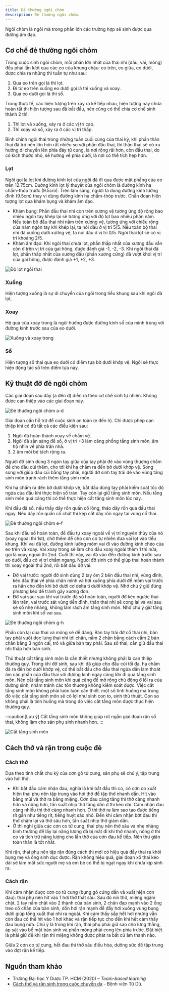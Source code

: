 ```yaml
---
title: Đẻ thường ngôi chỏm
description: Đẻ thường ngôi chỏm.
---
```


Ngôi chỏm là ngôi mà trong phần lớn các trường hợp sẽ sinh được qua đường âm đạo.

## Cơ chế đẻ thường ngôi chỏm

Trong cuộc sinh ngôi chỏm, mỗi phần lớn nhất của thai nhi (đầu, vai, mông) đều phải lần lượt qua các eo của
khung chậu: eo trên, eo giữa, eo dưới, được chia ra những thì tuần tự như sau:

1. Qua eo trên gọi là thì lọt.
2. Đi từ eo trên xuống eo dưới gọi là thì xuống và xoay.
3. Qua eo dưới gọi là thì sổ.

Trong thực tế, các hiện tượng trên xảy ra kế tiếp nhau, hiện tượng này chưa hoàn tất thì hiện tượng sau đã bắt đầu, nên cũng có thể chia cơ chế sinh thành 2 thì:

1. Thì lọt và xuống, xảy ra ở các vị trí cao.
2. Thì xoay và sổ, xảy ra ở các vị trí thấp.

Bình chỉnh ngôi thai trong những tuần cuối cùng của thai kỳ, khi phần thân thai đã trở nên lớn hơn rất nhiều so với phần đầu thai, thì thân thai sẽ có xu hướng di chuyển lên phía đáy tử cung, là nơi rộng rãi hơn, còn đầu thai, do có kích thước nhỏ, sẽ hướng về phía dưới, là nơi có thể tích hẹp hơn.

### Lọt

Ngôi gọi là lọt khi đường kính lọt của ngôi đã đi qua được măt phẳng của eo trên 12.75cm. Đường kính lọt lý thuyết của ngôi chỏm là đường kính hạ chẩm-thóp trước (9.5cm). Trên lâm sàng, người ta dùng đường kính lưỡng đỉnh (9.5cm) thay vì dùng đường kính hạ chẩm-thóp trước. Chẩn đoán hiện tượng lọt qua khám bụng và khám âm đạo.

- Khám bụng: Phần đầu thai nhi còn trên xương vệ tương ứng độ rộng bao nhiêu ngón tay khép lại sẽ tương ứng với độ lọt bao nhiêu phần năm. Nếu toàn bộ đầu thai nhi nằm trên xương vệ, tương ứng với chiều rộng của năm ngón tay khi khép lại, ta nói đầu ở vị trí 5/5. Nếu toàn bộ thai nhi đã xuống dưới xương vệ, ta nói đầu ở vị trí 0/5. Ngôi thai lọt sẽ có vị trí khoảng 2/5.
- Khám âm đạo: Khi ngôi thai chưa lọt, phần thấp nhất của xương đầu vẫn còn ở trên vị trí của gai hông, được đánh giá -1, -2, -3. Khi ngôi thai đã lọt, phần thấp nhất của xương đầu (phần xương cứng) đã vượt khỏi vị trí của gai hông, được đánh giá +1, +2, +3.

![Độ lọt ngôi thai](../../../../assets/san-khoa/de-thuong-ngoi-chom/do-lot-ngoi-thai.png)

### Xuống

Hiện tượng xuống là sự di chuyển của ngôi trong tiểu khung sau khi ngôi đã lọt.

### Xoay

Hệ quả của xoay trong là ngôi hướng được đường kính sổ của mình trùng với đường kính trước sau của eo dưới.

![Xuống và xoay trong](../../../../assets/san-khoa/de-thuong-ngoi-chom/xuong-va-xoay-trong.png)

### Sổ

Hiện tượng sổ thai qua eo dưới có điểm tựa bờ dưới khớp vệ. Ngôi sẽ thực hiện động tác sổ trên điểm tựa này.

## Kỹ thuật đỡ đẻ ngôi chỏm

Các giai đoạn sau đây (a đến d) diễn ra theo cơ chế sinh tự nhiên. Không được can thiệp vào các giai đoạn này.

![Đẻ thường ngôi chỏm a-d](../../../../assets/san-khoa/de-thuong-ngoi-chom/de-thuong-noi-chom-a-d.png)

Giai đoạn cần hỗ trợ để cuộc sinh an toàn (e đến h). Chỉ được phép can thiệp khi có đủ tất cả các điều kiện sau:

1. Ngôi đã hoàn thành xoay về chẩm vệ.
2. Ngôi đã sẵn sàng để sổ, ở vị trí +3 làm căng phồng tầng sinh môn, âm hộ nhìn về phía trần nhà.
3. 2 âm môi bé tách rộng ra.

Người đỡ sinh dùng 3 ngón tay giữa của tay phải đè vào vùng thượng chẩm để cho đầu cúi thêm, cho tới khi hạ chẩm ra đến bờ dưới khớp vệ. Song song với giúp đầu cúi bằng tay phải, người đỡ sinh tay trái đè vào vùng tầng sinh môn tránh rách thêm tầng sinh môn.

Khi hạ chẩm ra đến bờ dưới khớp vệ, bắt đầu dùng tay phải kiểm soát tốc độ ngửa của đầu khi thực hiện sổ trán. Tay còn lại giữ tầng sinh môn. Nếu tầng sinh môn quá căng thì có thể thực hiện cắt tầng sinh môn lúc này.

Khi đầu đã sổ, nếu thấy dây rốn quấn cổ lỏng, tháo dây rốn qua đầu thai ngay. Nếu dây rốn quấn cổ chặt thì kẹp cắt dây rốn ngay tại vùng cổ thai.

![Đẻ thường ngôi chỏm e-f](../../../../assets/san-khoa/de-thuong-ngoi-chom/de-thuong-noi-chom-e-f.png)

Sau khi đầu sổ hoàn toàn, để đầu tự xoay ngoài về vị trí nguyên thủy của nó (xoay ngoài thì 1st), chờ thêm để cho cơn co tự nhiên đưa vai lọt vào tiểu khung. Khi vai đã lọt, đường kính lưỡng mỏm vai đi vào đường kính chéo của eo trên và xoay. Vai xoay trong sẽ làm cho đầu xoay ngoài thêm 1 thì nữa, gọi là xoay ngoài thì 2nd. Cuối thì này, vai đã vào đến đường kính trước sau eo dưới, đầu có vị trí chẩm ngang. Người đỡ sinh có thể giúp thai hoàn thành thì xoay ngoài thứ 2nd, rồi bắt đầu đỡ vai.

- Đỡ vai trước: người đỡ sinh dùng 2 tay ôm 2 bên đầu thai nhi, vùng đỉnh, kéo đầu thai về phía chân mình và hơi xuống phía dưới để mỏm vai trước ra hẳn cho đến khi bờ dưới cơ delta tì dưới khớp vệ. Nhớ chú ý giữ đúng phương kéo để tránh gãy xương đòn.
- Đỡ vai sau: sau khi vai trước đã sổ hoàn toàn, người đỡ kéo ngược thai lên trên, vai trước sát vùng tiền đình, thân thai nhi sẽ cong lại và vai sau sẽ sổ nhẹ nhàng, không làm rách âm tầng sinh môn. Nhớ chú ý giữ tầng sinh môn khi sổ vai sau.

![Đẻ thường ngôi chỏm g-h](../../../../assets/san-khoa/de-thuong-ngoi-chom/de-thuong-noi-chom-g-h.png)

Phần còn lại của thai và mông sẽ dễ dàng. Bàn tay trái đỡ cổ thai nhi, bàn tay phải vuốt dọc lưng thai
nhi tới chân, nắm 2 chân bằng cách cầm 2 bàn chân bằng 3 ngón cái, trỏ và giữa bàn tay phải. Sau sổ thai, cần giữ đầu thai nhi thấp hơn bàn sinh.

Thủ thuật cắt tầng sinh môn là cần thiết nhưng không phải là can thiệp thường quy. Trong khi đỡ sinh, sau khi đã giúp cho đầu cúi tối đa, hạ chẩm đã ra đến bờ dưới khớp vệ, có thể bắt đầu cho đầu thai ngửa dần làm thoát âm các phần của đầu thai với đường kính ngày càng lớn đi qua tầng sinh môn. Nên cắt tầng sinh môn khi quá căng để mở rộng chủ động ở lối ra của đường sinh, nhằm tránh các tổn thương không kiểm soát được.
Việc cắt tầng sinh môn không phải luôn luôn cần thiết. một số tình huống mà trong đó việc cắt tầng sinh môn sẽ có lợi như sinh con to, sinh thủ thuật. Con so không phải là tình huống mà trong đó việc cắt tầng môn được thực hiện thường quy.

:::caution[Lưu ý]
Cắt tầng sinh môn không giúp rút ngắn giai đoạn rặn sổ thai, không làm cho sản phụ sinh nhanh hơn.
:::

![Cắt tầng sinh môn](../../../../assets/san-khoa/de-thuong-ngoi-chom/cat-tang-sinh-mon.png)

## Cách thở và rặn trong cuộc đẻ

### Cách thở

Dựa theo tính chất chu kỳ của cơn gò tử cung, sản phụ sẽ chú ý, tập trung vào hơi thở:

- Khi bắt đầu cảm nhận đau, nghĩa là khi bắt đầu thì co, có cơn co xuất hiện thai phụ nên tập trung vào hơi thở để tập thở nhanh dần. Hít vào bằng mũi và thở ra bằng miệng. Cơn đau càng tăng thì thở càng nhanh hơn và nông hơn, tần suất nhịp thở tăng dần ở thì kéo dài. Cảm nhận đau càng nhiều thì thở càng nhanh hơn. Ở thì thở ra làm sao tạo được tiếng rít gần như tiếng rít, tiếng huýt sáo nhỏ. Đến khi cảm nhận bớt đau thì thở chậm lại và thở sâu hơn, tần suất nhịp thở giảm dần.
- Ở thì nghỉ giữa các cơn co tử cung, thai phụ nên thở sâu và nhẹ nhàng bình thường để lấy lại năng lượng đã bị mất đi khi thở nhanh, nông ở thì co và tích trữ năng lượng cho lần thở của cơn đau kế tiếp. Nên thư giãn toàn thân là tốt nhất.

Khi rặn, thai phụ nên tập rặn đúng cách thì mới có hiệu quả đẩy thai ra khỏi bụng mẹ và ống sinh dục được. Rặn không hiệu quả, giai đoạn xổ thai kéo dài sẽ làm mất sức người mẹ và em bé có thể bị ngạt ngay khi chưa kịp sinh ra.

### Cách rặn

Khi cảm nhận được cơn co tử cung (bụng gò cứng dần và xuất hiện cơn đau): thai phụ nên hít vào 1 hơi thở thất sâu. Sau đó nín thở, miệng ngậm chặt, 2 tay nắm chặt vào 2 thành của bàn sinh, 2 chân đạp mạnh vào 2 ống treo cổ chân của bàn sinh, dồn hơi rặn mạnh để đẩy hơi xuống vùng bụng dưới giúp tống xuất thai nhi ra ngoài. Khi cảm thấy sắp hết hơi nhưng vẫn còn đau có thể hít vào 1 hơi khác và rặn tiếp tục cho đến khi hết cảm thấy đau bụng nữa. Chú ý là trong khi rặn, thai phụ phải giữ sao cho lưng thẳng, áp sát vào bề mặt bàn sinh và phần mông phải cong lên phía trước. Đặt biệt là phải giữ để khi rặn thì miệng không được phát ra bất cứ âm thanh nào.

Giữa 2 cơn co tử cung, hết đau thì thở sâu điều hòa, dưỡng sức để tập trung vào đợt rặn kế tiếp.

## Nguồn tham khảo

- Trường Đại học Y Dược TP. HCM (2020) – _Team-based learning_
- [Cách thở và rặn sinh trong cuộc chuyển dạ](https://tudu.com.vn/vn/y-hoc-thuong-thuc/suc-khoe-phu-nu/lam-me-an-toan/cham-soc-ba-me-mang-thai/cach-tho-va-ran-sinh-trong-cuoc-chuyen-da/) - Bệnh viện Từ Dũ.

